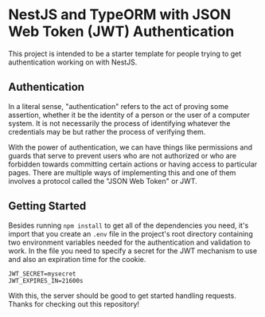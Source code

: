 # NestJS and TypeORM with JSON Web Token (JWT) Authentication

This project is intended to be a starter template for people trying to get authentication working on with NestJS.

## Authentication

In a literal sense, "authentication" refers to the act of proving some assertion, whether it be the identity of a person or the user of a computer system. It is not necessarily the process of identifying whatever the credentials may be but rather the process of verifying them.

With the power of authentication, we can have things like permissions and guards that serve to prevent users who are not authorized or who are forbidden towards committing certain actions or having access to particular pages. There are multiple ways of implementing this and one of them involves a protocol called the "JSON Web Token" or JWT. 

## Getting Started

Besides running `npm install` to get all of the dependencies you need, it's import that you create an `.env` file in the project's root directory containing two environment variables needed for the authentication and validation to work. In the file you need to specify a secret for the JWT mechanism to use and also an expiration time for the cookie.

```
JWT_SECRET=mysecret
JWT_EXPIRES_IN=21600s
```

With this, the server should be good to get started handling requests. Thanks for checking out this repository!
